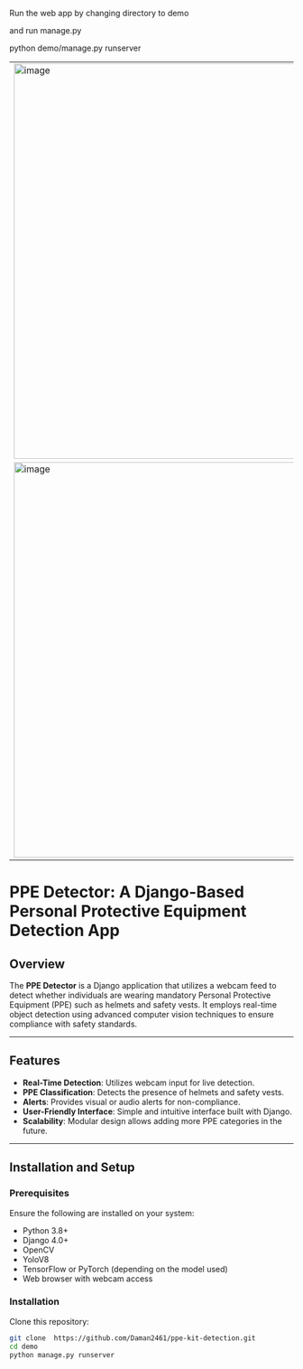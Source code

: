 Run the web app by changing directory to demo

and run manage.py

python demo/manage.py runserver

<div align="center">
  <table>
    <tr>
      <td><img width="700" alt="image" src="https://github.com/user-attachments/assets/0a3a6243-90af-4bf4-9069-675735df009d" /></td>
      <td><img width="700" alt="image" src="https://github.com/user-attachments/assets/d4c18283-5382-436b-9855-0017f55bb661" /></td>
    </tr>
    <tr>
      <td><img width="700" alt="image" src="https://github.com/user-attachments/assets/261b31ac-f0e3-44a5-b7fc-ca16031b7e72" /></td>
      <td><img width="700" alt="image" src="https://github.com/user-attachments/assets/b0224905-7b0a-4c76-9d7c-bf579fdc038c" /></td>
    </tr>
  </table>
</div>


# PPE Detector: A Django-Based Personal Protective Equipment Detection App

## Overview
The **PPE Detector** is a Django application that utilizes a webcam feed to detect whether individuals are wearing mandatory Personal Protective Equipment (PPE) such as helmets and safety vests. It employs real-time object detection using advanced computer vision techniques to ensure compliance with safety standards.

---

## Features
- **Real-Time Detection**: Utilizes webcam input for live detection.
- **PPE Classification**: Detects the presence of helmets and safety vests.
- **Alerts**: Provides visual or audio alerts for non-compliance.
- **User-Friendly Interface**: Simple and intuitive interface built with Django.
- **Scalability**: Modular design allows adding more PPE categories in the future.

---

## Installation and Setup

### Prerequisites
Ensure the following are installed on your system:
- Python 3.8+
- Django 4.0+
- OpenCV
- YoloV8
- TensorFlow or PyTorch (depending on the model used)
- Web browser with webcam access

### Installation
 Clone this repository:
   ```bash
   git clone  https://github.com/Daman2461/ppe-kit-detection.git
   cd demo
   python manage.py runserver
```
 


 
